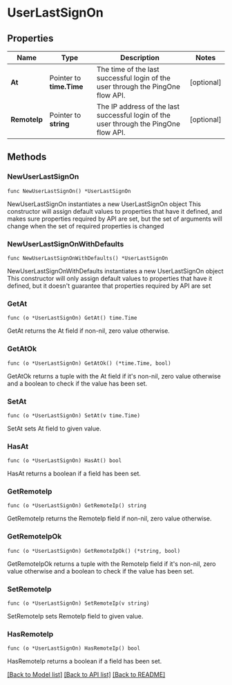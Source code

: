# UserLastSignOn

## Properties

Name | Type | Description | Notes
------------ | ------------- | ------------- | -------------
**At** | Pointer to **time.Time** | The time of the last successful login of the user through the PingOne flow API. | [optional] 
**RemoteIp** | Pointer to **string** | The IP address of the last successful login of the user through the PingOne flow API. | [optional] 

## Methods

### NewUserLastSignOn

`func NewUserLastSignOn() *UserLastSignOn`

NewUserLastSignOn instantiates a new UserLastSignOn object
This constructor will assign default values to properties that have it defined,
and makes sure properties required by API are set, but the set of arguments
will change when the set of required properties is changed

### NewUserLastSignOnWithDefaults

`func NewUserLastSignOnWithDefaults() *UserLastSignOn`

NewUserLastSignOnWithDefaults instantiates a new UserLastSignOn object
This constructor will only assign default values to properties that have it defined,
but it doesn't guarantee that properties required by API are set

### GetAt

`func (o *UserLastSignOn) GetAt() time.Time`

GetAt returns the At field if non-nil, zero value otherwise.

### GetAtOk

`func (o *UserLastSignOn) GetAtOk() (*time.Time, bool)`

GetAtOk returns a tuple with the At field if it's non-nil, zero value otherwise
and a boolean to check if the value has been set.

### SetAt

`func (o *UserLastSignOn) SetAt(v time.Time)`

SetAt sets At field to given value.

### HasAt

`func (o *UserLastSignOn) HasAt() bool`

HasAt returns a boolean if a field has been set.

### GetRemoteIp

`func (o *UserLastSignOn) GetRemoteIp() string`

GetRemoteIp returns the RemoteIp field if non-nil, zero value otherwise.

### GetRemoteIpOk

`func (o *UserLastSignOn) GetRemoteIpOk() (*string, bool)`

GetRemoteIpOk returns a tuple with the RemoteIp field if it's non-nil, zero value otherwise
and a boolean to check if the value has been set.

### SetRemoteIp

`func (o *UserLastSignOn) SetRemoteIp(v string)`

SetRemoteIp sets RemoteIp field to given value.

### HasRemoteIp

`func (o *UserLastSignOn) HasRemoteIp() bool`

HasRemoteIp returns a boolean if a field has been set.


[[Back to Model list]](../README.md#documentation-for-models) [[Back to API list]](../README.md#documentation-for-api-endpoints) [[Back to README]](../README.md)


